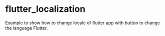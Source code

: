 # flutter_localization

Example to show how to change locale of flutter app with button to change the language Flutter.

